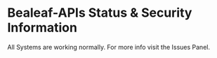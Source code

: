 # Bealeaf-APIs Status & Security Information
All Systems are working normally. For more info visit the Issues Panel.
